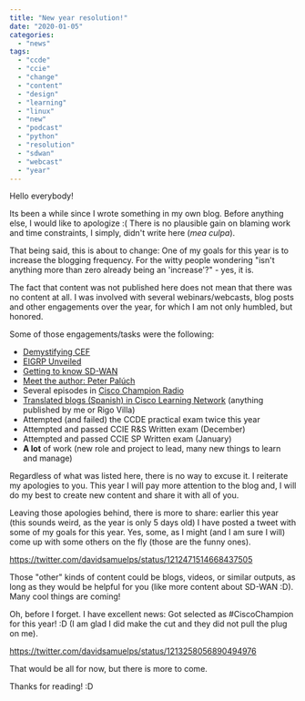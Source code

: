 ```yaml
---
title: "New year resolution!"
date: "2020-01-05"
categories: 
  - "news"
tags: 
  - "ccde"
  - "ccie"
  - "change"
  - "content"
  - "design"
  - "learning"
  - "linux"
  - "new"
  - "podcast"
  - "python"
  - "resolution"
  - "sdwan"
  - "webcast"
  - "year"
---
```


Hello everybody!

Its been a while since I wrote something in my own blog. Before anything else, I would like to apologize :( There is no plausible gain on blaming work and time constraints, I simply, didn't write here (_mea culpa_).

That being said, this is about to change: One of my goals for this year is to increase the blogging frequency. For the witty people wondering "isn't anything more than zero already being an 'increase'?" - yes, it is.

The fact that content was not published here does not mean that there was no content at all. I was involved with several webinars/webcasts, blog posts and other engagements over the year, for which I am not only humbled, but honored.

Some of those engagements/tasks were the following:

- [Demystifying CEF](https://learningnetwork.cisco.com/blogs/vip-perspectives/2019/03/28/demystifying-cef?cid=cln-smtwt-blog-demystifyingcef-text-4682)
- [EIGRP Unveiled](https://community.cisco.com/t5/networking-events/webcast-eigrp-unveiled/ba-p/3806876)
- [Getting to know SD-WAN](https://community.cisco.com/t5/networking-events/community-live-getting-to-know-cisco-sd-wan/ba-p/3994420)
- [Meet the author: Peter Palúch](https://community.cisco.com/t5/networking-documents/meet-the-authors-slides-peter-paluch-co-author-of-ccie-routing/ta-p/3950704)
- Several episodes in [Cisco Champion Radio](https://www.cisco.com/c/en/us/training-events/events-webinars/influencer-hub/cisco-champions-radio-podcasts.html)
- [Translated blogs (Spanish) in Cisco Learning Network](https://learningnetwork.cisco.com/community/espanol/blog/) (anything published by me or Rigo Villa)
- Attempted (and failed) the CCDE practical exam twice this year
- Attempted and passed CCIE R&S Written exam (December)
- Attempted and passed CCIE SP Written exam (January)
- **A lot** of work (new role and project to lead, many new things to learn and manage)

Regardless of what was listed here, there is no way to excuse it. I reiterate my apologies to you. This year I will pay more attention to the blog and, I will do my best to create new content and share it with all of you.

Leaving those apologies behind, there is more to share: earlier this year (this sounds weird, as the year is only 5 days old) I have posted a tweet with some of my goals for this year. Yes, some, as I might (and I am sure I will) come up with some others on the fly (those are the funny ones).

https://twitter.com/davidsamuelps/status/1212471514668437505

Those "other" kinds of content could be blogs, videos, or similar outputs, as long as they would be helpful for you (like more content about SD-WAN :D). Many cool things are coming!

Oh, before I forget. I have excellent news: Got selected as #CiscoChampion for this year! :D (I am glad I did make the cut and they did not pull the plug on me).

https://twitter.com/davidsamuelps/status/1213258056890494976

That would be all for now, but there is more to come.

Thanks for reading! :D
